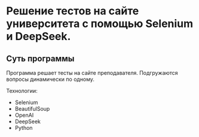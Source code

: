 # Решение тестов на сайте университета с помощью Selenium и DeepSeek.

## Суть программы

Программа решает тесты на сайте преподавателя. Подгружаются вопросы динамически по одному.

Технологии:
- Selenium
- BeautifulSoup
- OpenAI
- DeepSeek
- Python



